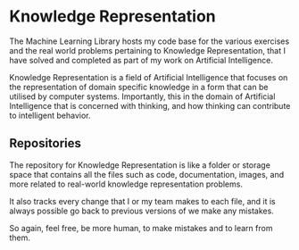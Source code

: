# Knowledge Representation

The Machine Learning Library hosts my code base for the various exercises and the real world problems pertaining to Knowledge Representation, that I have solved and completed as part of my work on Artificial Intelligence.

Knowledge Representation is a field of Artificial Intelligence that focuses on the representation of domain specific knowledge in a form that can be utilised by computer systems. Importantly, this in the domain of Artificial Intelligence that is concerned with thinking, and how thinking can contribute to intelligent behavior.


## Repositories

The repository for Knowledge Representation is like a folder or storage space that contains all the files such as code, documentation, images, and more related to real-world knowledge representation problems. 

It also tracks every change that I or my team makes to each file, and it is always possible go back to previous versions of we make any mistakes.

So again, feel free, be more human, to make mistakes and to learn from them.
